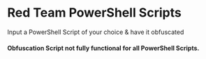 # Red Team PowerShell Scripts

Input a PowerShell Script of your choice & have it obfuscated

#### Obfuscation Script not fully functional for all PowerShell Scripts.
